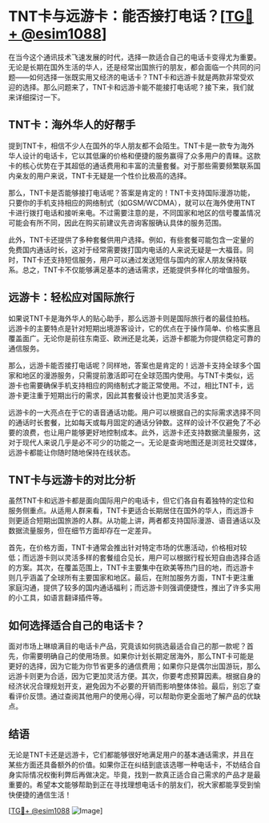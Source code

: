 # TNT卡与远游卡：能否接打电话？[[TG💪+ @esim1088](https://t.me/s/esim1088)]

在当今这个通讯技术飞速发展的时代，选择一款适合自己的电话卡变得尤为重要。无论是长期在国外生活的华人，还是经常出国旅行的朋友，都会面临一个共同的问题——如何选择一张既实用又经济的电话卡？TNT卡和远游卡就是两款非常受欢迎的选择。那么问题来了，TNT卡和远游卡能不能接打电话呢？接下来，我们就来详细探讨一下。

## TNT卡：海外华人的好帮手

提到TNT卡，相信不少人在国外的华人朋友都不会陌生。TNT卡是一款专为海外华人设计的电话卡，它以其低廉的价格和便捷的服务赢得了众多用户的青睐。这款卡的核心优势在于其超低的通话费用和丰富的流量套餐。对于那些需要频繁联系国内亲友的用户来说，TNT卡无疑是一个性价比极高的选择。

那么，TNT卡是否能够接打电话呢？答案是肯定的！TNT卡支持国际漫游功能，只要你的手机支持相应的网络制式（如GSM/WCDMA），就可以在海外使用TNT卡进行拨打电话和接听来电。不过需要注意的是，不同国家和地区的信号覆盖情况可能会有所不同，因此在购买前建议先咨询客服确认具体的服务范围。

此外，TNT卡还提供了多种套餐供用户选择。例如，有些套餐可能包含一定量的免费国内通话时长，这对于经常需要拨打国内电话的人来说无疑是一大福音。同时，TNT卡还支持短信服务，用户可以通过发送短信与国内的家人朋友保持联系。总之，TNT卡不仅能够满足基本的通话需求，还能提供多样化的增值服务。

## 远游卡：轻松应对国际旅行

如果说TNT卡是海外华人的贴心助手，那么远游卡则是国际旅行者的最佳拍档。远游卡的主要特点是针对短期出境游客设计，它的优点在于操作简单、价格实惠且覆盖面广。无论你是前往东南亚、欧洲还是北美，远游卡都能为你提供稳定可靠的通信服务。

那么，远游卡能否接打电话呢？同样地，答案也是肯定的！远游卡支持全球多个国家和地区的漫游服务，只需提前激活即可在全球范围内使用。与TNT卡类似，远游卡也需要确保手机支持相应的网络制式才能正常使用。不过，相比TNT卡，远游卡更注重于短期出行的需求，因此其套餐设计也更加灵活多变。

远游卡的一大亮点在于它的语音通话功能。用户可以根据自己的实际需求选择不同的通话时长套餐，比如每天或每月固定的通话分钟数。这样的设计不仅避免了不必要的浪费，也让用户能够更好地控制成本。此外，远游卡还支持数据流量服务，这对于现代人来说几乎是必不可少的功能之一。无论是查询地图还是浏览社交媒体，远游卡都能让你随时随地保持在线状态。

## TNT卡与远游卡的对比分析

虽然TNT卡和远游卡都是面向国际用户的电话卡，但它们各自有着独特的定位和服务侧重点。从适用人群来看，TNT卡更适合长期居住在国外的华人，而远游卡则更适合短期出国旅游的人群。从功能上讲，两者都支持国际漫游、语音通话以及数据流量服务，但在细节方面却存在一定差异。

首先，在价格方面，TNT卡通常会推出针对特定市场的优惠活动，价格相对较低；而远游卡则以灵活多样的套餐组合见长，用户可以根据行程长短自由选择合适的方案。其次，在覆盖范围上，TNT卡主要集中在欧美等热门目的地，而远游卡则几乎涵盖了全球所有主要国家和地区。最后，在附加服务方面，TNT卡更注重家庭沟通，提供了较多的国内通话福利；而远游卡则强调便捷性，推出了许多实用的小工具，如语言翻译插件等。

## 如何选择适合自己的电话卡？

面对市场上琳琅满目的电话卡产品，究竟该如何挑选最适合自己的那一款呢？首先，你需要明确自己的使用场景。如果你计划长期定居海外，那么TNT卡可能是更好的选择，因为它能为你节省更多的通信费用；如果你只是偶尔出国游玩，那么远游卡则更为合适，因为它更加灵活方便。其次，你要考虑预算因素。根据自身的经济状况合理规划开支，避免因为不必要的开销而影响整体体验。最后，别忘了查看评价反馈。通过查阅其他用户的使用心得，可以帮助你更全面地了解产品的优缺点。

## 结语

无论是TNT卡还是远游卡，它们都能够很好地满足用户的基本通话需求，并且在某些方面还具备额外的价值。如果你正在纠结到底该选哪一种电话卡，不妨结合自身实际情况权衡利弊后再做决定。毕竟，找到一款真正适合自己需求的产品才是最重要的。希望本文能够帮助到正在寻找理想电话卡的朋友们，祝大家都能享受到愉快便捷的通信生活！

[[TG💪+ @esim1088](https://t.me/s/esim1088) ![Image](https://i.postimg.cc/4NQfJmqS/Snipaste-2025-05-13-00-14-12.png)]